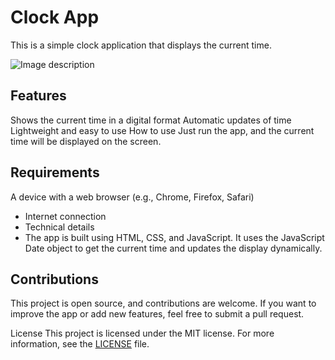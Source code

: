 # Clock App
This is a simple clock application that displays the current time.

![Image description](https://dev-to-uploads.s3.amazonaws.com/uploads/articles/hw78qgcke0k786v9lo8c.png)

## Features

Shows the current time in a digital format
Automatic updates of time
Lightweight and easy to use
How to use
Just run the app, and the current time will be displayed on the screen.

## Requirements
A device with a web browser (e.g., Chrome, Firefox, Safari)
* Internet connection
* Technical details
* The app is built using HTML, CSS, and JavaScript. It uses the JavaScript Date object to get the current time and updates the display dynamically.

## Contributions
This project is open source, and contributions are welcome. If you want to improve the app or add new features, feel free to submit a pull request.

License
This project is licensed under the MIT license. For more information, see the [LICENSE](https://opensource.org/licenses/MIT) file.




